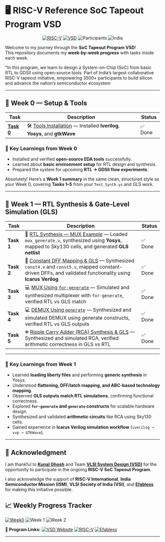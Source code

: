 # 🖥️ RISC-V Reference SoC Tapeout Program VSD
<div align="center">

[![RISC-V](https://img.shields.io/badge/RISC--V-SoC%20Tapeout-blue?style=for-the-badge&logo=riscv)](https://riscv.org/)
[![VSD](https://img.shields.io/badge/VSD-Program-orange?style=for-the-badge)](https://vsdiat.vlsisystemdesign.com/)
![Participants](https://img.shields.io/badge/Participants-3500+-success?style=for-the-badge)
![India](https://img.shields.io/badge/Made%20in-India-saffron?style=for-the-badge&logo=data:image/svg+xml;base64,PHN2ZyB3aWR0aD0iMjQiIGhlaWdodD0iMjQiIHZpZXdCb3g9IjAgMCAyNCAyNCIgZmlsbD0ibm9uZSIgeG1sbnM9Imh0dHA6Ly93d3cudzMub3JnLzIwMDAvc3ZnIj4KPHJlY3Qgd2lkdGg9IjI0IiBoZWlnaHQ9IjgiIGZpbGw9IiNGRjk5MzMiLz4KPHJlY3QgeT0iOCIgd2lkdGg9IjI0IiBoZWlnaHQ9IjgiIGZpbGw9IiNGRkZGRkYiLz4KPHJlY3QgeT0iMTYiIHdpZHRoPSIyNCIgaGVpZ2h0PSI4IiBmaWxsPSIjMTM4ODA4Ii8+Cjwvc3ZnPgo=)

</div>


Welcome to my journey through the **SoC Tapeout Program VSD**!  
This repository documents my **week-by-week progress** with tasks inside each week.  

"In this program, we learn to design a System-on-Chip (SoC) from basic RTL to GDSII using open-source tools. Part of India’s largest collaborative RISC-V tapeout initiative, empowering 3500+ participants to build silicon and advance the nation’s semiconductor ecosystem

---

## 📅 Week 0 — Setup & Tools

| Task | Description | Status |
|------|-------------|---------|
| [**Task 0**](Week0/Task0/README.md) | 🛠️ [Tools Installation](Week0/Task0/README.md) — Installed **Iverilog**, **Yosys**, and **gtkWave** | ✅ Done |



### 🌟 Key Learnings from Week 0
- Installed and verified **open-source EDA tools** successfully.  
- Learned about **basic environment setup** for RTL design and synthesis.  
- Prepared the system for upcoming **RTL → GDSII flow experiments**.


Absolutely! Here’s a **Week 1 summary** in the same clean, structured style as your Week 0, covering **Tasks 1–5** from your `Test_Synth.ys` and GLS work.

---

## 📅 Week 1 — RTL Synthesis & Gate-Level Simulation (GLS)

| Task       | Description                                                                                                                                                                       | Status |
| ---------- | --------------------------------------------------------------------------------------------------------------------------------------------------------------------------------- | ------ |
| **Task 1** | 🔧 [RTL Synthesis — MUX Example](Week1/README.md) — Loaded `mux_generate.v`, synthesized using **Yosys**, mapped to Sky130 cells, and generated **GLS netlist**             | ✅ Done |
| **Task 2** | 🎯 [Constant DFF Mapping & GLS](Week1/README.md) — Synthesized `const4.v` and `const5.v`, mapped constant-driven DFFs, and validated functionality using **Icarus Verilog** | ✅ Done |
| **Task 3** | 💻 [MUX Using `for-generate`](Week1/README.md) — Simulated and synthesized multiplexer with `for-generate`, verified RTL vs GLS match                                       | ✅ Done |
| **Task 4** | 💻 [DEMUX Using `generate`](Week1/README.md) — Synthesized and simulated DEMUX using generate constructs, verified RTL vs GLS outputs                                       | ✅ Done |
| **Task 5** | ➕ [Ripple Carry Adder (RCA) Synthesis & GLS](Week1/README.md) — Synthesized and simulated RCA, verified arithmetic correctness in GLS vs RTL                                | ✅ Done |

---

### 🌟 Key Learnings from Week 1

* Learned **loading liberty files** and performing **generic synthesis** in Yosys.
* Understood **flattening, DFF/latch mapping, and ABC-based technology mapping**.
* Observed **GLS outputs match RTL simulations**, confirming functional correctness.
* Explored **`for-generate` and `generate` constructs** for scalable hardware design.
* Synthesized and validated **arithmetic circuits** like RCA using Sky130 cells.
* Gained experience in **Icarus Verilog simulation workflow** (`iverilog → vvp → GTKWave`).

---




## 🙏 Acknowledgment  

I am thankful to [**Kunal Ghosh**](https://github.com/kunalg123) and Team **[VLSI System Design (VSD)](https://vsdiat.vlsisystemdesign.com/)** for the opportunity to participate in the ongoing **RISC-V SoC Tapeout Program**.  

I also acknowledge the support of **RISC-V International**, **India Semiconductor Mission (ISM)**, **VLSI Society of India (VSI)**, and [**Efabless**](https://github.com/efabless) for making this initiative possible.  

## 📈 **Weekly Progress Tracker**

[![Week0](https://img.shields.io/badge/Week%200-Tools%20Setup-success?style=flat-square)](Week0)
![Week 1](https://img.shields.io/badge/Week%201-Coming%20Soon-lightgrey?style=flat-square)
![Week 2](https://img.shields.io/badge/Week%202-Upcoming-lightgrey?style=flat-square)



**🔗 Program Links:**
[![VSD Website](https://img.shields.io/badge/VSD-Official%20Website-blue?style=flat-square)](https://vsdiat.vlsisystemdesign.com/)
[![RISC-V](https://img.shields.io/badge/RISC--V-International-green?style=flat-square)](https://riscv.org/)
[![Efabless](https://img.shields.io/badge/Efabless-Platform-orange?style=flat-square)](https://efabless.com/)





---

